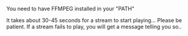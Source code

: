 You need to have FFMPEG installed in your "PATH"

It takes about 30-45 seconds for a stream to start playing... Please be patient. If a stream fails to play, you will get a message telling you so..
